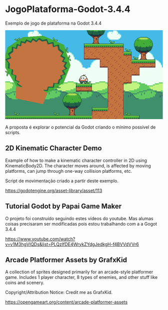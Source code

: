 # JogoPlataforma-Godot-3.4.4

Exemplo de jogo de plataforma na Godot 3.4.4

![screen](readme/loop2.gif)

A proposta é explorar o potencial da Godot criando o mínimo possível de scripts.

## 2D Kinematic Character Demo

Example of how to make a kinematic character controller in 2D using KinematicBody2D. The character moves around, is affected by moving platforms, can jump through one-way collision platforms, etc.

Script de movimentação criado a partir deste exemplo.

https://godotengine.org/asset-library/asset/113


## Tutorial Godot by  Papai Game Maker

O projeto foi construído seguindo estes vídeos do youtube. Mas alumas coisas precisaram ser modificadas pois estou trabalhando com a a Gogot 3.4.4

https://www.youtube.com/watch?v=v1M3hgVIQDs&list=PLQzIfDE4WrykZYdgJedkgH-f4BVVdVVr6


## Arcade Platformer Assets by GrafxKid

A collection of sprites designed primarily for an arcade-style platformer game. Includes 1 player character, 8 types of enemies, and other stuff like coins and scenery.

Copyright/Attribution Notice: Credit me as GrafxKid.

https://opengameart.org/content/arcade-platformer-assets
